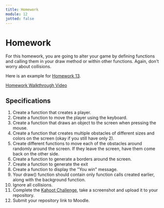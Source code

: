 ```yaml
---
title: Homework
module: 12
jotted: false
---
```


# Homework

For this homework, you are going to alter your game by defining functions and calling them in your draw method or within other functions. Again, don't worry about collisions.

Here is an example for <a href="https://github.com/Montana-Media-Arts/120_CreativeCoding1-Spring2023-Samples/tree/main/Homework%2013" target="_blank">Homework 13</a>.

<p><a href="//youtu.be/FGzyw7Jtyq4" data-lity>Homework Walkthrough Video</a></p>

## Specifications

1. Create a function that creates a player.
2. Create a function to move the player using the keyboard.
3. Create a function that draws an object to the screen when pressing the mouse.
4. Create a function that creates multiple obstacles of different sizes and colors on the screen (okay if you still have only 2).
5. Create different functions to move each of the obstacles around randomly around the screen.  If they leave the screen, have them come back on the other side.
6. Create a function to generate a borders around the screen.
7. Create a function to generate the exit
8. Create a function to display the "You win" message.
9. Your draw() function should contain only function calls created earlier, along with the background function.
10. Ignore all collisions.
11. Complete the <a href="https://kahoot.it/challenge/09049313?challenge-id=84387498-97d5-4d82-ae4e-eabb1c94cf58_1680730044751" target="_blank">Kahoot Challenge</a>, take a screenshot and upload it to your repository.
12. Submit your repository link to Moodle.